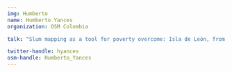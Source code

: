 ```yaml
---
img: Humberto
name: Humberto Yances
organization: OSM Colombia

talk: "Slum mapping as a tool for poverty overcome: Isla de León, from informal to formal neighbourhood"

twitter-handle: hyances
osm-handle: Humberto_Yances
---
```

